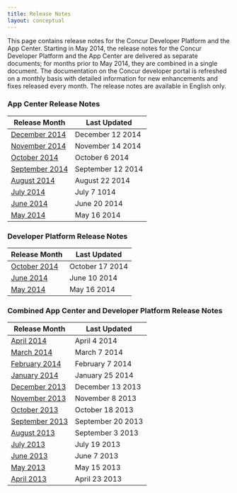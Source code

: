```yaml
---
title: Release Notes 
layout: conceptual
---
```





This page contains release notes for the Concur Developer Platform and the App Center. Starting in May 2014, the release notes for the Concur Developer Platform and the App Center are delivered as separate documents; for months prior to May 2014, they are combined in a single document. The documentation on the Concur developer portal is refreshed on a monthly basis with detailed information for new enhancements and fixes released every month. The release notes are available in English only.

###  App Center Release Notes

|Release Month      	|Last Updated      |
|---------------------|------------------|
|[December 2014][1-8]	|December 12 2014  |
|[November 2014][1-7] |November 14 2014  | 
|[October 2014][1-6]  |October 6 2014    |
|[September 2014][1-5]|September 12 2014 |
|[August 2014][1-4]	  |August 22 2014    |
|[July 2014][1-3]    	|July 7 1014       |
|[June 2014][1-2]	    |June 20 2014      |
|[May 2014][1-1]      |May 16 2014       |

###  Developer Platform Release Notes

|Release Month     	|Last Updated      |
|-------------------|------------------|
|[October 2014][2-3]|October 17 2014   |
|[June 2014][2-2]   |June 10 2014      |
|[May 2014][2-1]    |May 16 2014       |

###  Combined App Center and Developer Platform Release Notes

|Release Month	        |Last Updated      |
|-----------------------|------------------|
|[April 2014][3-13]     |April 4 2014      |
|[March 2014][3-12]     |March 7 2014      | 
|[February 2014][3-11]	|February 7 2014   |
|[January 2014][3-10]   |January 25 2014   |
|[December 2013][3-9]  	|December 13 2013  |
|[November 2013][3-8]   |November 8 2013   |
|[October 2013][3-7]    |October 18 2013   |
|[September 2013][3-6]  |September 20 2013 |
|[August 2013][3-5]   	|September 3 2013  |
|[July 2013][3-4]	      |July 19 2013      |
|[June 2013][3-3]	      |June 7 2013       |
|[May 2013][3-2]        |May 15 2013       |
|[April 2013][3-1]	    |April 23 2013     |


[1-1]:App%20Center%20Release%20Notes_client_final_May2014_0.pdf
[1-2]:App%20Center%20Release%20Notes_draft_June2014.pdf
[1-3]:App%20Center%20Release%20Notes_final_July2014.pdf
[1-4]:App%20Center%20Release%20Notes_final_Aug2014.pdf
[1-5]:App%20Center%20Release%20Notes_final_Sep2014.pdf
[1-6]:App%20Center%20Release%20Notes_final_Oct222014.pdf
[1-7]:App%20Center%20Release%20Notes_final_Nov142014.pdf
[1-8]:App%20Center%20Release%20Notes_DecFinal_Dec12_2014.pdf

[2-1]:Concur%20Platform%20Release%20Notes_final_October2014.pdf
[2-2]:Concur%20Platform%20Client%20Release%20Notes_draft_June2014.pdf
[2-3]:Concur%20Platform%20Release%20Notes_final_October2014.pdf

[3-1]:Concur%20Connect%20Client%20Facing%20Release%20Notes%20April%202013.pdf
[3-2]:Concur%20Connect%20Client%20Facing%20Release%20Notes%20May%202013.pdf
[3-3]:Concur%20Connect%20Client%20Facing%20Release%20Notes%20June%202013.pdf
[3-4]:Concur%20Connect%20Client%20Facing%20Release%20Notes%20July%202013.pdf
[3-5]:Concur%20Connect%20Client%20Facing%20Release%20Notes%20August%202013.pdf
[3-6]:Concur%20Platform%20Client%20Facing%20Release%20Notes%20September%202013.pdf
[3-7]:Concur%20Platform%20Client%20Facing%20Release%20Notes%20October%202013.pdf
[3-8]:Concur%20Platform%20Client%20Facing%20Release%20Notes%20November%202013.pdf
[3-9]:Concur%20Platform%20Client%20Facing%20Release%20Notes%20December%202013.pdf
[3-10]:Concur%20Platform%20Client%20Release%20Notes_final_Jan2014.pdf
[3-11]:Concur%20Platform%20Client%20Release%20Notes_final_Feb2014.pdf
[3-12]:Concur%20Platform%20Client%20Release%20Notes_final_March2014.pdf
[3-13]:Concur%20Platform%20Client%20Release%20Notes_final.pdf
